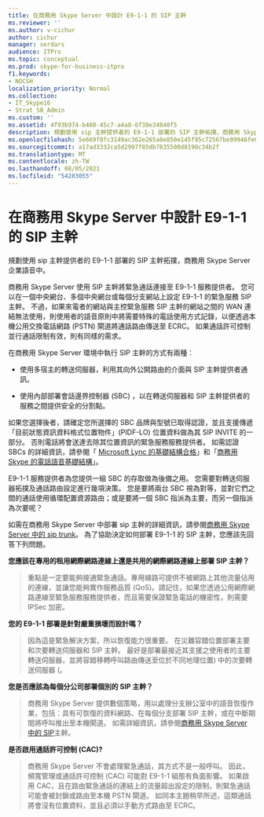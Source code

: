 ```yaml
---
title: 在商務用 Skype Server 中設計 E9-1-1 的 SIP 主幹
ms.reviewer: ''
ms.author: v-cichur
author: cichur
manager: serdars
audience: ITPro
ms.topic: conceptual
ms.prod: skype-for-business-itpro
f1.keywords:
- NOCSH
localization_priority: Normal
ms.collection:
- IT_Skype16
- Strat_SB_Admin
ms.custom: ''
ms.assetid: 4f93b974-b460-45c7-a4a8-6f38e34840f5
description: 規劃使用 sip 主幹提供者的 E9-1-1 部署的 SIP 主幹拓撲，商務用 Skype Server 企業語音中。
ms.openlocfilehash: 5e669f8fc3149ac362e265a8e850e145f95c72567be99946fe0e37c0faa82130
ms.sourcegitcommit: a17ad3332ca5d2997f85db7835500d8190c34b2f
ms.translationtype: MT
ms.contentlocale: zh-TW
ms.lasthandoff: 08/05/2021
ms.locfileid: "54283055"
---
```

# <a name="design-the-sip-trunk-for-e9-1-1-in-skype-for-business-server"></a>在商務用 Skype Server 中設計 E9-1-1 的 SIP 主幹
 
規劃使用 sip 主幹提供者的 E9-1-1 部署的 SIP 主幹拓撲，商務用 Skype Server 企業語音中。
  
商務用 Skype Server 使用 SIP 主幹將緊急通話連接至 E9-1-1 服務提供者。 您可以在一個中央網台、多個中央網台或每個分支網站上設定 E9-1-1 的緊急服務 SIP 主幹。 不過，如果來電者的網站與主控緊急服務 SIP 主幹的網站之間的 WAN 連結無法使用，則使用者的語音原則中將需要特殊的電話使用方式記錄，以便透過本機公用交換電話網路 (PSTN) 閘道將通話路由傳送至 ECRC。 如果通話許可控制並行通話限制有效，則有同樣的需求。
  
在商務用 Skype Server 環境中執行 SIP 主幹的方式有兩種：
  
- 使用多宿主的轉送伺服器，利用其向外公開路由的介面與 SIP 主幹提供者通訊。
    
- 使用內部部署會話邊界控制器 (SBC) ，以在轉送伺服器和 SIP 主幹提供者的服務之間提供安全的分割點。
    
如果您選擇後者，請確定您所選擇的 SBC 品牌與型號已取得認證，並且支援傳遞「目前狀態資訊資料格式位置物件」(PIDF-LO) 位置資料做為其 SIP INVITE 的一部分。 否則電話將會送達去除其位置資訊的緊急服務服務提供者。 如需認證 SBCs 的詳細資訊，請參閱「 [Microsoft Lync 的基礎結構合格](../../../SfbPartnerCertification/lync-cert/qualified-ip-pbx-gateway.md)」和「[商務用 Skype 的電話語音基礎結構](../../../SfbPartnerCertification/certification/infra-gateways.md)」。 
  
E9-1-1 服務提供者為您提供一組 SBC 的存取做為後備之用。 您需要對轉送伺服器拓撲及通話路由設定進行幾項決策。 您是要將兩台 SBC 視為對等，並對它們之間的通話使用循環配置資源路由；或是要將一個 SBC 指派為主要，而另一個指派為次要呢？
  
如需在商務用 Skype Server 中部署 sip 主幹的詳細資訊，請參閱[商務用 Skype Server 中的 sip trunk](sip-trunking.md)。 為了協助決定如何部署 E9-1-1 的 SIP 主幹，您應該先回答下列問題。
  
 **您應該在專用的租用網際網路連線上還是共用的網際網路連線上部署 SIP 主幹？**
  
> 重點是一定要能夠接通緊急通話。專用線路可提供不被網路上其他流量佔用的連線，並讓您能夠實作服務品質 (QoS)。請記住，如果您透過公用網際網路連線至緊急服務服務提供者，而且需要保證緊急電話的機密性，則需要 IPSec 加密。 
    
 **您的 E9-1-1 部署是針對嚴重損壞而設計嗎？**
  
> 因為這是緊急解決方案，所以恢復能力很重要。 在災難容錯位置部署主要和次要轉送伺服器和 SIP 主幹。 最好是部署最接近其支援之使用者的主要轉送伺服器，並將容錯移轉呼叫路由傳送至位於不同地理位置) 中的次要轉送伺服器 (。 
    
 **您是否應該為每個分公司部署個別的 SIP 主幹？**
  
> 商務用 Skype Server 提供數個策略，用以處理分支辦公室中的語音恢復作業，包括：具有可恢復的資料網路、在每個分支部署 SIP 主幹，或在中斷期間將呼叫推出至本機閘道。 如需詳細資訊，請參閱[商務用 Skype Server 中的 SIP](sip-trunking.md)主幹。
    
 **是否啟用通話許可控制 (CAC)?**
  
> 商務用 Skype Server 不會處理緊急通話，其方式不是一般呼叫。 因此，頻寬管理或通話許可控制 (CAC) 可能對 E9-1-1 組態有負面影響。 如果啟用 CAC，且在路由緊急通話的連結上的流量超出設定的限制，則緊急通話可能會被封鎖或路由至本機 PSTN 閘道。 如同本主題稍早所述，這類通話將會沒有位置資料，並且必須以手動方式路由至 ECRC。
